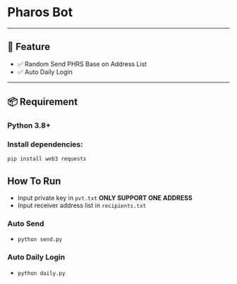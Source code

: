 # Pharos Bot

---

## 🔧 Feature

- ✅ Random Send PHRS Base on Address List
- ✅ Auto Daily Login

---

## 📦 Requirement

### Python 3.8+
### Install dependencies:

```bash
pip install web3 requests
```

## How To Run

- Input private key in ``pvt.txt`` **ONLY SUPPORT ONE ADDRESS**
- Input receiver address list in ``recipients.txt``


### Auto Send
- ``python send.py``

### Auto Daily Login
- ``python daily.py``
